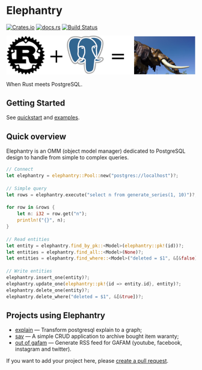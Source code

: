 # Elephantry

[![Crates.io](https://img.shields.io/crates/v/elephantry)](https://crates.io/crates/elephantry)
[![docs.rs](https://img.shields.io/badge/docs-latest-blue.svg)](https://docs.rs/elephantry)
[![Build Status](https://gitlab.com/sanpi/elephantry/badges/master/pipeline.svg)](https://gitlab.com/sanpi/elephantry/commits/master)

![](docs/logo.png)

When Rust meets PostgreSQL.

## Getting Started

See [quickstart](docs/quickstart.md) and [examples](core/examples).

## Quick overview

Elephantry is an OMM (object model manager) dedicated to PostgreSQL design to
handle from simple to complex queries.

```rust
// Connect
let elephantry = elephantry::Pool::new("postgres://localhost")?;

// Simple query
let rows = elephantry.execute("select n from generate_series(1, 10)")?;

for row in &rows {
    let n: i32 = row.get("n");
    println!("{}", n);
}

// Read entities
let entity = elephantry.find_by_pk::<Model>(elephantry::pk!(id))?;
let entities = elephantry.find_all::<Model>(None)?;
let entities = elephantry.find_where::<Model>("deleted = $1", &[&false], None)?;

// Write entities
elephantry.insert_one(entity)?;
elephantry.update_one(elephantry::pk!{id => entity.id}, entity)?;
elephantry.delete_one(entity)?;
elephantry.delete_where("deleted = $1", &[&true])?;
```

## Projects using Elephantry

- [explain](https://github.com/sanpii/explain) — Transform postgresql explain to a graph;
- [sav](https://github.com/sanpii/sav) — A simple CRUD application to archive
    bought item waranty;
- [out of gafam](https://github.com/sanpii/out-of-gafam) — Generate RSS feed for
    GAFAM (youtube, facebook, instagram and twitter).

If you want to add your project here, please [create a pull
request](https://github.com/sanpii/elephantry/pulls).

